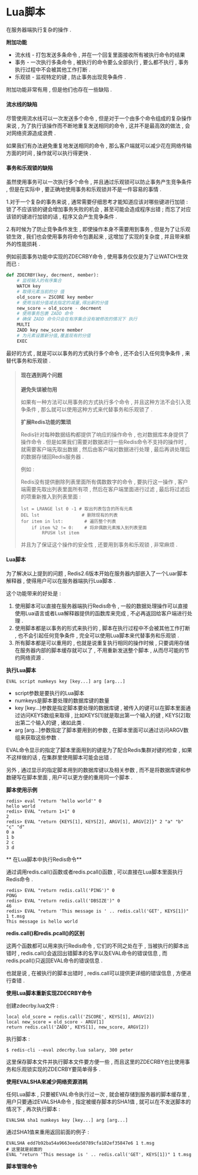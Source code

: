 # Lua脚本

在服务器端执行复杂的操作 .

**附加功能**

* 流水线 - 打包发送多条命令 , 并在一个回复里面接收所有被执行命令的结果
* 事务 - 一次执行多条命令 , 被执行的命令要么全部执行 , 要么都不执行 , 事务执行过程中不会被其他工作打断 . 
* 乐观锁 - 监视特定的键 , 防止事务出现竞争条件 . 

附加功能非常有用 , 但是他们也存在一些缺陷 .

#### 流水线的缺陷

尽管使用流水线可以一次发送多个命令 , 但是对于一个由多个命令组成的复杂操作来说 , 为了执行该操作而不断地重复发送相同的命令 , 这并不是最高效的做法 , 会对网络资源造成浪费 .

如果我们有办法避免重复地发送相同的命令 , 那么客户端就可以减少花在网络传输方面的时间 , 操作就可以执行得更快 .

#### 事务和乐观锁的缺陷

虽然使用事务可以一次执行多个命令 , 并且通过乐观锁可以防止事务产生竞争条件 , 但是在实际中 , 要正确地使用事务和乐观锁并不是一件容易的事情 .

1.对于一个复杂的事务来说 , 通常需要仔细思考才能知道应该对哪些键进行加锁 : 锁了不应该锁的键会增加事务失败的机会 , 甚至可能会造成程序出错 ; 而忘了对应该锁的键进行加锁的话 , 程序又会产生竞争条件 .

2.有时候为了防止竞争条件发生 , 即使操作本身不需要用到事务 , 但是为了让乐观锁生效 , 我们也会使用事务将命令包裹起来 , 这增加了实现的复杂度 , 并且带来额外的性能损耗 .

例如前面事务功能中实现的ZDECRBY命令 , 使用事务仅仅是为了让WATCH生效而已 :

```py
def ZDECRBY(key, decrment, member):
    # 监视输入的有序集合
    WATCH key
    # 取得元素当前的分 值
    old_score = ZSCORE key member
    # 使用当前分值减去指定的减量,得出新的分值 
    new_score = old_score - decrment
    # 使用事务包裹 ZADD 命令
    # 确保 ZADD 命令只会在有序集合没有被修改的情况下 执行
    MULTI
    ZADD key new_score member 
    # 为元素设置新分值,覆盖现有的分值 
    EXEC
```

最好的方式 , 就是可以以事务的方式执行多个命令 , 还不会引入任何竞争条件 , 来替代事务和乐观锁 .

> #### **现在遇到两个问题**
>
> **避免失误被勿用**
>
> 如果有一种方法可以用事务的方式执行多个命令 , 并且这种方法不会引入竞争条件 , 那么就可以使用这种方式来代替事务和乐观锁了 .
>
> **扩展Redis功能的繁琐**
>
> Redis针对每种数据结构都提供了响应的操作命令 , 也对数据库本身提供了操作命令 . 但是如果我们需要对数据进行一些Redis命令不支持的操作时 , 就需要客户端先取出数据 , 然后由客户端对数据进行处理 , 最后再讲处理后的数据存储回Redis服务器 .
>
> 例如 :
>
> Redis没有提供删除列表里面所有偶数数字的命令 , 要执行这一操作 , 客户端需要先取出列表里面所有项 , 然后在客户端里面进行过滤 , 最后将过滤后的项重新推入到列表里面 :
>
> ```
> lst = LRANGE lst 0 -1 # 取出列表包含的所有元素
> DEL lst                # 删除现有的列表
> for item in lst:        # 遍历整个列表
>     if item %2 != 0:    # 将非偶数元素推入到列表里面
>         RPUSH lst item
> ```
>
> 并且为了保证这个操作的安全性 , 还要用到事务和乐观锁 , 非常麻烦 .

#### Lua脚本

为了解决以上提到的问题 , Redis2.6版本开始在服务器内部嵌入了一个Luar脚本解释器 , 使得用户可以在服务器端执行Lua脚本 .

这个功能带来的好处是 :

1. 使用脚本可以直接在服务器端执行Redis命令 , 一般的数据处理操作可以直接使用Lua语言或者Lua解释器提供的函数库来完成 , 不必再返回给客户端进行处理 . 
2. 使用脚本都是以事务的形式来执行的 , 脚本在执行过程中不会被其他工作打断 , 也不会引起任何竞争条件 , 完全可以使用Lua脚本来代替事务和乐观锁 . 
3. 所有脚本都是可以重用的 , 也就是说重复执行相同的操作时候 , 只要调用存储在服务器内部的脚本缓存就可以了 , 不用重新发送整个脚本 , 从而尽可能的节约网络资源 . 

**执行Lua脚本**

```
EVAL script numkeys key [key...] arg [arg...]
```

* script参数是要执行的Lua脚本
* numkeys是脚本要处理的数据库键的数量
* key \[key...\]参数是指定脚本要处理的数据库键 , 被传入的键可以在脚本里面通过访问KEYS数组来取得 , 比如KEYS\[1\]就是取出第一个输入的键 , KEYS\[2\]取出第二个输入的键 , 诸如此类 . 
* arg \[arg...\]参数指定了脚本要用到的参数 , 在脚本里面可以通过访问ARGV数组来获取这些参数 . 

EVAL命令显示的指定了脚本里面用到的键是为了配合Redis集群对键的检查 , 如果不这样做的话 , 在集群里使用脚本可能会出错 .

另外 , 通过显示的指定脚本用到的数据库键以及相关参数 , 而不是将数据库键和参数硬写在脚本里面 , 用户可以更方便的重用同一个脚本 .

**脚本使用示例**

```
redis> eval "return 'hello world'" 0
hello world
redis> EVAL "return 1+1" 0
2
redis> EVAL "return {KEYS[1], KEYS[2], ARGV[1], ARGV[2]}" 2 "a" "b" "c" "d"
0 a
1 b
2 c
3 d
```

** 在Lua脚本中执行Redis命令**

通过调用redis.call\(\)函数或者redis.pcall\(\)函数 , 可以直接在Lua脚本里面执行Redis命令 .

```
redis> EVAL "return redis.call('PING')" 0
PONG
redis> EVAL "return redis.call('DBSIZE')" 0
46
redis> EVAL "return 'This message is ' .. redis.call('GET', KEYS[1])" 1 t.msg
This message is hello world
```

**redis.call\(\)和redis.pcall\(\)的区别**

这两个函数都可以用来执行Redis命令 , 它们的不同之处在于 , 当被执行的脚本出错时 , redis.call\(\)会返回出错脚本的名字以及EVAL命令的错误信息 , 而redis.pcall\(\)只返回EVAL命令的错误信息 .

也就是说 , 在被执行的脚本出错时 , redis.call可以提供更详细的错误信息 , 方便进行查错 .

**使用Lua脚本重新实现ZDECRBY命令**

创建zdecrby.lua文件 :

```
local old_score = redis.call('ZSCORE', KEYS[1], ARGV[2])
local new_score = old_score - ARGV[1]
return redis.call('ZADD', KEYS[1], new_score, ARGV[2])
```

执行脚本 :

```
$ redis-cli --eval zdecrby.lua salary, 300 peter
```

这里保存脚本文件并执行脚本文件要方便一些 , 而且这里的ZDECRBY也比使用事务和乐观锁实现的ZDECRBY要简单得多 .

**使用EVALSHA来减少网络资源消耗**

任何Lua脚本 , 只要被EVAL命令执行过一次 , 就会被存储到服务器的脚本缓存里 , 用户只要通过EVALSHA命令 , 指定被缓存脚本的SHA1值 , 就可以在不发送脚本的情况下 , 再次执行脚本 :

```
EVALSHA sha1 numkeys key [key...] arg [arg...]
```

通过SHA1值来重用返回前面的例子 :

```
EVALSHA edd7b92ba54a9663eeda50789cfa182ef35847e6 1 t.msg
# 这里就是前面的
EVAL "return 'This message is ' .. redis.call('GET', KEYS[1])" 1 t.msg
```

**脚本管理命令**



